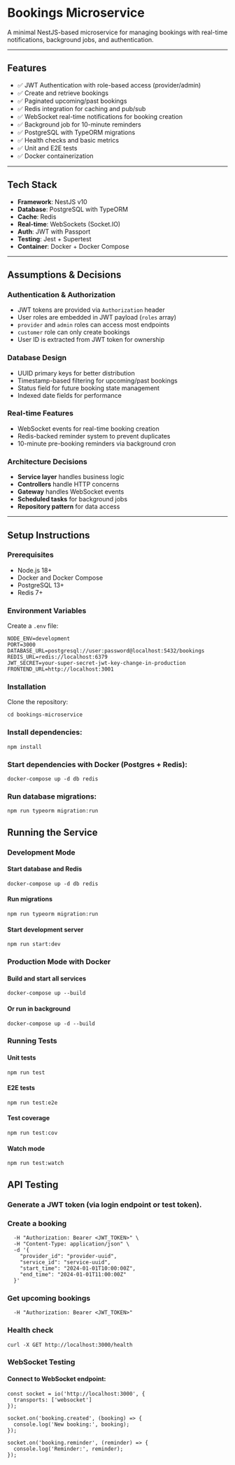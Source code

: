 # Bookings Microservice

A minimal NestJS-based microservice for managing bookings with real-time notifications, background jobs, and authentication.

---

## Features

- ✅ JWT Authentication with role-based access (provider/admin)
- ✅ Create and retrieve bookings
- ✅ Paginated upcoming/past bookings
- ✅ Redis integration for caching and pub/sub
- ✅ WebSocket real-time notifications for booking creation
- ✅ Background job for 10-minute reminders
- ✅ PostgreSQL with TypeORM migrations
- ✅ Health checks and basic metrics
- ✅ Unit and E2E tests
- ✅ Docker containerization

---

## Tech Stack

- **Framework**: NestJS v10
- **Database**: PostgreSQL with TypeORM
- **Cache**: Redis
- **Real-time**: WebSockets (Socket.IO)
- **Auth**: JWT with Passport
- **Testing**: Jest + Supertest
- **Container**: Docker + Docker Compose

---

## Assumptions & Decisions

### Authentication & Authorization

- JWT tokens are provided via `Authorization` header
- User roles are embedded in JWT payload (`roles` array)
- `provider` and `admin` roles can access most endpoints
- `customer` role can only create bookings
- User ID is extracted from JWT token for ownership

### Database Design

- UUID primary keys for better distribution
- Timestamp-based filtering for upcoming/past bookings
- Status field for future booking state management
- Indexed date fields for performance

### Real-time Features

- WebSocket events for real-time booking creation
- Redis-backed reminder system to prevent duplicates
- 10-minute pre-booking reminders via background cron

### Architecture Decisions

- **Service layer** handles business logic
- **Controllers** handle HTTP concerns
- **Gateway** handles WebSocket events
- **Scheduled tasks** for background jobs
- **Repository pattern** for data access

---

## Setup Instructions

### Prerequisites

- Node.js 18+
- Docker and Docker Compose
- PostgreSQL 13+
- Redis 7+

### Environment Variables

Create a `.env` file:

```env
NODE_ENV=development
PORT=3000
DATABASE_URL=postgresql://user:password@localhost:5432/bookings
REDIS_URL=redis://localhost:6379
JWT_SECRET=your-super-secret-jwt-key-change-in-production
FRONTEND_URL=http://localhost:3001 
```

### Installation

Clone the repository:

```git clone https://github.com/your-org/bookings-microservice.git
cd bookings-microservice
```

### Install dependencies:

```npm install```


### Start dependencies with Docker (Postgres + Redis):

```docker-compose up -d db redis```


### Run database migrations:

```npm run typeorm migration:run```

## Running the Service
### Development Mode
#### Start database and Redis
```docker-compose up -d db redis```

#### Run migrations
```npm run typeorm migration:run```

#### Start development server
```npm run start:dev```

### Production Mode with Docker
#### Build and start all services
```docker-compose up --build```

#### Or run in background
```docker-compose up -d --build```

### Running Tests
#### Unit tests
```npm run test```

#### E2E tests
```npm run test:e2e```

#### Test coverage
```npm run test:cov```

#### Watch mode
```npm run test:watch```

## API Testing

### Generate a JWT token (via login endpoint or test token).

### Create a booking
```curl -X POST http://localhost:3000/bookings \
  -H "Authorization: Bearer <JWT_TOKEN>" \
  -H "Content-Type: application/json" \
  -d '{
    "provider_id": "provider-uuid",
    "service_id": "service-uuid",
    "start_time": "2024-01-01T10:00:00Z",
    "end_time": "2024-01-01T11:00:00Z"
  }'
```

### Get upcoming bookings
```curl -X GET "http://localhost:3000/bookings/upcoming?page=1&limit=10" \
  -H "Authorization: Bearer <JWT_TOKEN>"
```

### Health check
```curl -X GET http://localhost:3000/health```

### WebSocket Testing

#### Connect to WebSocket endpoint:

```// Client-side example
const socket = io('http://localhost:3000', {
  transports: ['websocket']
});

socket.on('booking.created', (booking) => {
  console.log('New booking:', booking);
});

socket.on('booking.reminder', (reminder) => {
  console.log('Reminder:', reminder);
});
```
